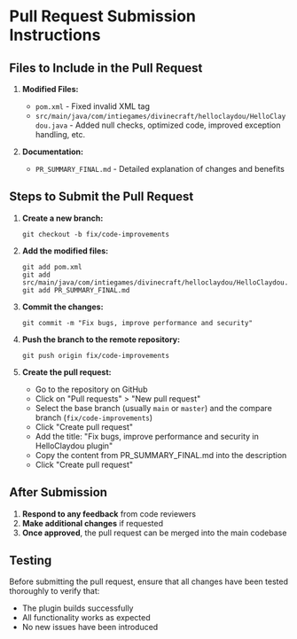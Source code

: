 # Pull Request Submission Instructions

## Files to Include in the Pull Request

1. **Modified Files:**
   - `pom.xml` - Fixed invalid XML tag
   - `src/main/java/com/intiegames/divinecraft/helloclaydou/HelloClaydou.java` - Added null checks, optimized code, improved exception handling, etc.

2. **Documentation:**
   - `PR_SUMMARY_FINAL.md` - Detailed explanation of changes and benefits

## Steps to Submit the Pull Request

1. **Create a new branch:**
   ```
   git checkout -b fix/code-improvements
   ```

2. **Add the modified files:**
   ```
   git add pom.xml
   git add src/main/java/com/intiegames/divinecraft/helloclaydou/HelloClaydou.java
   git add PR_SUMMARY_FINAL.md
   ```

3. **Commit the changes:**
   ```
   git commit -m "Fix bugs, improve performance and security"
   ```

4. **Push the branch to the remote repository:**
   ```
   git push origin fix/code-improvements
   ```

5. **Create the pull request:**
   - Go to the repository on GitHub
   - Click on "Pull requests" > "New pull request"
   - Select the base branch (usually `main` or `master`) and the compare branch (`fix/code-improvements`)
   - Click "Create pull request"
   - Add the title: "Fix bugs, improve performance and security in HelloClaydou plugin"
   - Copy the content from PR_SUMMARY_FINAL.md into the description
   - Click "Create pull request"

## After Submission

1. **Respond to any feedback** from code reviewers
2. **Make additional changes** if requested
3. **Once approved**, the pull request can be merged into the main codebase

## Testing

Before submitting the pull request, ensure that all changes have been tested thoroughly to verify that:
- The plugin builds successfully
- All functionality works as expected
- No new issues have been introduced